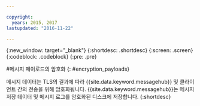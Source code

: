 ```yaml
---

copyright:
  years: 2015, 2017
lastupdated: "2016-11-22"

---
```


{:new_window: target="_blank"}
{:shortdesc: .shortdesc}
{:screen: .screen}
{:codeblock: .codeblock}
{:pre: .pre}


#메시지 페이로드의 암호화
{: #encryption_payloads}

메시지 데이터는 TLS의 결과에 따라 {{site.data.keyword.messagehub}} 및
클라이언트 간의 전송을 위해 암호화됩니다. {{site.data.keyword.messagehub}}는 메시지 저장 데이터 및
메시지 로그를 암호화된 디스크에 저장합니다.
{:shortdesc}

